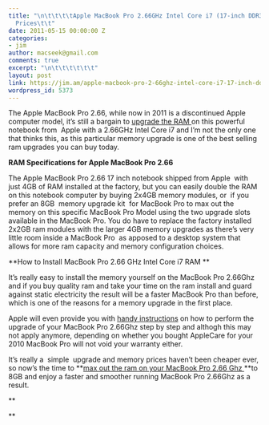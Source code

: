 ```yaml
---
title: "\n\t\t\t\tApple MacBook Pro 2.66GHz Intel Core i7 (17-inch DDR3) Memory Upgrade
  Prices\t\t"
date: 2011-05-15 00:00:00 Z
categories:
- jim
author: macseek@gmail.com
comments: true
excerpt: "\n\t\t\t\t\t\t"
layout: post
link: https://jim.am/apple-macbook-pro-2-66ghz-intel-core-i7-17-inch-ddr3-memory-upgrade-prices/
wordpress_id: 5373
---
```


The Apple MacBook Pro 2.66, while now in 2011 is a discontinued Apple computer model, it’s still a bargain to [upgrade the RAM ](http://www.jim.am)on this powerful notebook from  Apple with a 2.66GHz Intel Core i7 and I’m not the only one that thinks this, as this particular memory upgrade is one of the best selling ram upgrades you can buy today.




**RAM Specifications for Apple MacBook Pro 2.66**




The Apple MacBook Pro 2.66 17 inch notebook shipped from Apple  with just 4GB of RAM installed at the factory, but you can easily double the RAM on this notebook computer by buying 2x4GB memory modules, or  if you prefer an 8GB  memory upgrade kit  for MacBook Pro to max out the memory on this specific MacBook Pro Model using the two upgrade slots available in the MacBook Pro. You do have to replace the factory installed 2x2GB ram modules with the larger 4GB memory upgrades as there’s very little room inside a MacBook Pro  as apposed to a desktop system that allows for more ram capacity and memory configuration choices.




**How to Install MacBook Pro 2.66 GHz Intel Core i7 RAM **




It’s really easy to install the memory yourself on the MacBook Pro 2.66Ghz and if you buy quality ram and take your time on the ram install and guard against static electricity the result will be a faster MacBook Pro than before, which is one of the reasons for a memory upgrade in the first place.




Apple will even provide you with [handy instructions](http://support.apple.com/kb/HT1270) on how to perform the upgrade of your MacBook Pro 2.66Ghz step by step and althogh this may not apply anymore, depending on whether you bought AppleCare for your 2010 MacBook Pro will not void your warranty either.




It’s really a  simple  upgrade and memory prices haven’t been cheaper ever, so now’s the time to **[max out the ram on your MacBook Pro 2.66 Ghz ](http://www.anrdoezrs.net/click-1548159-10273954?url=http://www.crucial.com/store/affiliateredirect.asp?imodule=CT2KIT51264BC1067&aid=1027395&cid=777292&subid=89&PRS&uscj&cjsku=CT2KIT51264BC1067)**to 8GB and enjoy a faster and smoother running MacBook Pro 2.66Ghz as a result.




**




**


		
